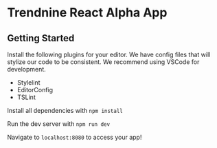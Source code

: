 # Trendnine React Alpha App

## Getting Started
Install the following plugins for your editor. We have config files that will stylize our code to be consistent. We recommend using VSCode for development.
- Stylelint
- EditorConfig
- TSLint

Install all dependencies with `npm install`

Run the dev server with `npm run dev`

Navigate to `localhost:8080` to access your app!
